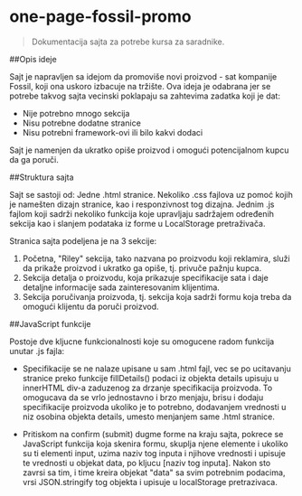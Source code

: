 # one-page-fossil-promo
>Dokumentacija sajta za potrebe kursa za saradnike.

##Opis ideje

Sajt je napravljen sa idejom da promoviše novi proizvod - sat kompanije Fossil, koji ona uskoro izbacuje na tržište.
Ova ideja je odabrana jer se potrebe takvog sajta vecinski poklapaju sa zahtevima zadatka koji je dat:
- Nije potrebno mnogo sekcija
- Nisu potrebne dodatne stranice
- Nisu potrebni framework-ovi ili bilo kakvi dodaci

Sajt je namenjen da ukratko opiše proizvod i omogući potencijalnom kupcu da ga poruči.


##Struktura sajta

Sajt se sastoji od: 
Jedne .html stranice.
Nekoliko .css fajlova uz pomoć kojih je namešten dizajn stranice, kao i responzivnost tog dizajna.
Jednim .js fajlom koji sadrži nekoliko funkcija koje upravljaju sadržajem određenih sekcija kao i slanjem podataka iz forme u LocalStorage pretraživača.

Stranica sajta podeljena je na 3 sekcije:
1. Početna, "Riley" sekcija, tako nazvana po proizvodu koji reklamira, služi da prikaže proizvod i ukratko ga opiše, tj. privuče pažnju kupca.
2. Sekcija detalja o proizvodu, koja prikazuje specifikacije sata i daje detaljne informacije sada zainteresovanim klijentima.
3. Sekcija poručivanja proizvoda, tj. sekcija koja sadrži formu koja treba da omogući klijentu da poruči proizvod.

##JavaScript funkcije

Postoje dve kljucne funkcionalnosti koje su omogucene radom funkcija unutar .js fajla:
- Specifikacije se ne nalaze upisane u sam .html fajl, vec se po ucitavanju stranice preko funkcije fillDetails()
podaci iz objekta details upisuju u innerHTML div-a zaduzenog za drzanje specifikacija proizvoda. To omogucava da se vrlo jednostavno i brzo
menjaju, brisu i dodaju specifikacije proizvoda ukoliko je to potrebno, dodavanjem vrednosti u niz osobina objekta details, umesto menjanjem same .html stranice.

- Pritiskom na confirm (submit) dugme forme na kraju sajta, pokrece se JavaScript funkcija koja skenira formu, skuplja njene elemente i ukoliko su ti elementi input,
uzima naziv tog inputa i njihove vrednosti i upisuje te vrednosti u objekat data, po kljucu [naziv tog inputa]. 
Nakon sto zavrsi sa tim, i time kreira objekat "data" sa svim potrebnim podacima, vrsi JSON.stringify tog objekta i upisuje u localStorage pretrazivaca.
